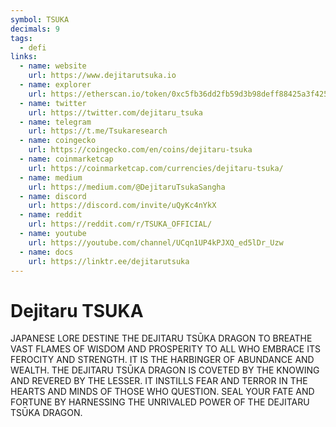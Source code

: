 ```yaml
---
symbol: TSUKA
decimals: 9
tags:
  - defi
links:
  - name: website
    url: https://www.dejitarutsuka.io
  - name: explorer
    url: https://etherscan.io/token/0xc5fb36dd2fb59d3b98deff88425a3f425ee469ed
  - name: twitter
    url: https://twitter.com/dejitaru_tsuka
  - name: telegram
    url: https://t.me/Tsukaresearch
  - name: coingecko
    url: https://coingecko.com/en/coins/dejitaru-tsuka
  - name: coinmarketcap
    url: https://coinmarketcap.com/currencies/dejitaru-tsuka/
  - name: medium
    url: https://medium.com/@DejitaruTsukaSangha
  - name: discord
    url: https://discord.com/invite/uQyKc4nYkX
  - name: reddit
    url: https://reddit.com/r/TSUKA_OFFICIAL/
  - name: youtube
    url: https://youtube.com/channel/UCqn1UP4kPJXQ_ed5lDr_Uzw
  - name: docs
    url: https://linktr.ee/dejitarutsuka
---
```


# Dejitaru TSUKA

JAPANESE LORE DESTINE THE DEJITARU TSŪKA DRAGON TO BREATHE VAST FLAMES OF WISDOM AND PROSPERITY TO ALL WHO EMBRACE ITS FEROCITY AND STRENGTH. IT IS THE HARBINGER OF ABUNDANCE AND WEALTH. THE DEJITARU TSŪKA DRAGON IS COVETED BY THE KNOWING AND REVERED BY THE LESSER. IT INSTILLS FEAR AND TERROR IN THE HEARTS AND MINDS OF THOSE WHO QUESTION. SEAL YOUR FATE AND FORTUNE BY HARNESSING THE UNRIVALED POWER OF THE DEJITARU TSŪKA DRAGON.
